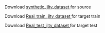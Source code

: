 
Download <a href="https://drive.google.com/file/d/1-1NahoibIsZvuLCXEHcUb-JOgCrqyVTx/view?usp=sharing"> synthetic_jltv_dataset </a> for source

Download <a href="https://drive.google.com/file/d/15NZgDHnXO8T_mD0QEN0_KWMOFhbvB6em/view?usp=sharing"> Real_train_jltv_dataset </a> for target train

Download <a href="https://drive.google.com/file/d/1fHzddENv97fmtPt9lvBSWa0p0t4PAof-/view?usp=sharing"> Real_test_jltv_dataset </a> for target test


